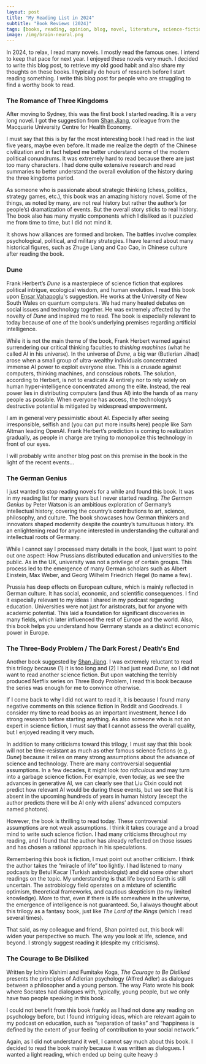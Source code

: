 ```yaml
---
layout: post
title: "My Reading List in 2024"
subtitle: "Book Reviews (2024)"
tags: [books, reading, opinion, blog, novel, literature, science-fiction, philosophy]
image: /img/brain-neural.png
---
```


In 2024, to relax, I read many novels. I mostly read the famous ones. I intend to keep that pace for next year. I enjoyed these novels very much. I decided to write this blog post, to retrieve my old good habit and also share my thoughts on these books. I typically do hours of research before I start reading something. I write this blog post for people who are struggling to find a worthy book to read.

### The Romance of Three Kingdoms

After moving to Sydney, this was the first book I started reading. It is a very long novel. I got the suggestion from [Shan Jiang](https://x.com/shanjianghe), colleague from the Macquarie University Centre for Health Economy.

I must say that this is by far the most interesting book I had read in the last five years, maybe even before. It made me realize the depth of the Chinese civilization and in fact helped me better understand some of the modern political conundrums. It was extremely hard to read because there are just too many characters. I had done quite extensive research and read summaries to better understand the overall evolution of the history during the three kingdoms period.

As someone who is passionate about strategic thinking (chess, politics, strategy games, etc.), this book was an amazing history novel. Some of the things, as noted by many, are not real history but rather the author’s (or people’s) dramatization of events. But the overall story sticks to real history. The book also has many mystic components which I disliked as it puzzled me from time to time, but I did not mind it.

It shows how alliances are formed and broken. The battles involve complex psychological, political, and military strategies. I have learned about many historical figures, such as Zhuge Liang and Cao Cao, in Chinese culture after reading the book.

### Dune

Frank Herbert’s _Dune_ is a masterpiece of science fiction that explores political intrigue, ecological wisdom, and human evolution. I read this book upon [‪Ensar Vahapoglu‬‬](https://scholar.google.com.tr/citations?user=hmGb8i8AAAAJ&hl=tr)'s suggestion. He works at the University of New South Wales on quantum computers. We had many heated debates on social issues and technology together. He was extremely affected by the novelty of _Dune_ and inspired me to read. The book is especially relevant to today because of one of the book’s underlying premises regarding artificial intelligence.

While it is not the main theme of the book, Frank Herbert warned against surrendering our critical thinking faculties to _thinking machines_ (what he called AI in his universe). In the universe of _Dune_, a big war (Butlerian Jihad) arose when a small group of ultra-wealthy individuals concentrated immense AI power to exploit everyone else. This is a crusade against computers, thinking machines, and conscious robots. The solution, according to Herbert, is not to eradicate AI entirely nor to rely solely on human hyper-intelligence concentrated among the elite. Instead, the real power lies in distributing computers (and thus AI) into the hands of as many people as possible. When everyone has access, the technology’s destructive potential is mitigated by widespread empowerment.

I am in general very pessimistic about AI. Especially after seeing irresponsible, selfish and (you can put more insults here) people like Sam Altman leading OpenAI. Frank Herbert’s prediction is coming to realization gradually, as people in charge are trying to monopolize this technology in front of our eyes.

I will probably write another blog post on this premise in the book in the light of the recent events...

### The German Genius

I just wanted to stop reading novels for a while and found this book. It was in my reading list for many years but I never started reading. _The German Genius_ by Peter Watson is an ambitious exploration of Germany’s intellectual history, covering the country’s contributions to art, science, philosophy, and culture. The book showcases how German thinkers and innovators shaped modernity despite the country’s tumultuous history. It’s an enlightening read for anyone interested in understanding the cultural and intellectual roots of Germany.

While I cannot say I processed many details in the book, I just want to point out one aspect: How Prussians distributed education and universities to the public. As in the UK, university was not a privilege of certain groups. This process led to the emergence of many German scholars such as Albert Einstein, Max Weber, and Georg Wilhelm Friedrich Hegel (to name a few).

Prussia has deep effects on European culture, which is mainly reflected in German culture. It has social, economic, and scientific consequences. I find it especially relevant to my ideas I shared in my podcast regarding education. Universities were not just for aristocrats, but for anyone with academic potential. This laid a foundation for significant discoveries in many fields, which later influenced the rest of Europe and the world. Also, this book helps you understand how Germany stands as a distinct economic power in Europe.

### The Three-Body Problem / The Dark Forest / Death's End

Another book suggested by [Shan Jiang](https://x.com/shanjianghe). I was extremely reluctant to read this trilogy because (1) it is too long and (2) I had just read _Dune_, so I did not want to read another science fiction. But upon watching the terribly produced Netflix series on Three Body Problem, I read this book because the series was enough for me to convince otherwise.

If I come back to why I did not want to read it, it is because I found many negative comments on this science fiction in Reddit and Goodreads. I consider my time to read books as an important investment, hence I do strong research before starting anything. As also someone who is not an expert in science fiction, I must say that I cannot assess the overall quality, but I enjoyed reading it very much.

In addition to many criticisms toward this trilogy, I must say that this book will not be time-resistant as much as other famous science fictions (e.g., _Dune_) because it relies on many strong assumptions about the advance of science and technology. There are many controversial sequential assumptions. In a few decades, it might look _too ridiculous_ and may turn into a garbage science fiction. For example, even today, as we see the advances in generative AI, we can clearly see that Liu Cixin could not predict how relevant AI would be during these events, but we see that it is absent in the upcoming hundreds of years in human history (except the author predicts there will be AI only with aliens’ advanced computers named photons).

However, the book is thrilling to read today. These controversial assumptions are not weak assumptions. I think it takes courage and a broad mind to write such science fiction. I had many criticisms throughout my reading, and I found that the author has already reflected on those issues and has chosen a rational approach in his speculations.

Remembering this book is fiction, I must point out another criticism. I think the author takes the “miracle of life” too lightly. I had listened to many podcasts by Betul Kacar (Turkish astrobiologist) and did some other short readings on the topic. My understanding is that life beyond Earth is still uncertain. The astrobiology field operates on a mixture of scientific optimism, theoretical frameworks, and cautious skepticism (to my limited knowledge). More to that, even if there is life somewhere in the universe, the emergence of intelligence is not guaranteed. So, I always thought about this trilogy as a fantasy book, just like _The Lord of the Rings_ (which I read several times).

That said, as my colleague and friend, Shan pointed out, this book will widen your perspective so much. The way you look at life, science, and beyond. I strongly suggest reading it (despite my criticisms).

### The Courage to Be Disliked

Written by Ichiro Kishimi and Fumitake Koga, _The Courage to Be Disliked_ presents the principles of Adlerian psychology (Alfred Adler) as dialogues between a philosopher and a young person. The way Plato wrote his book where Socrates had dialogues with, typically, young people, but we only have two people speaking in this book.

I could not benefit from this book frankly as I had not done any reading on psychology before, but I found intriguing ideas, which are relevant again to my podcast on education, such as “separation of tasks” and “happiness is defined by the extent of your feeling of contribution to your social network.”

Again, as I did not understand it well, I cannot say much about this book. I decided to read the book mainly because it was written as dialogues. I wanted a light reading, which ended up being quite heavy :)
